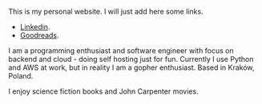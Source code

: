 
This is my personal website. I will just add here some links.

* [Linkedin](https://www.linkedin.com/in/robertolopezlopez/).
* [Goodreads](https://www.goodreads.com/godofredo).

I am a programming enthusiast and software engineer with focus on backend and cloud - doing self hosting just for fun. Currently I use Python and AWS at work, but in reality I am a gopher enthusiast. Based in Kraków, Poland.

I enjoy science fiction books and John Carpenter movies.
